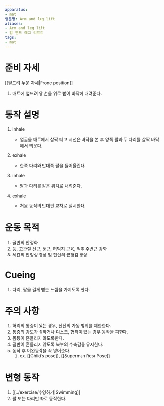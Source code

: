 ```yaml
---
apparatus: 
- mat
영문명: Arm and leg lift
aliases:
- Arm and leg lift
- 암 앤드 레그 리프트
tags:
- mat
---
```


# 준비 자세

[[엎드려 누운 자세|Prone position]]

1. 매트에 엎드려 양 손을 위로 뻗어 바닥에 내려준다.

# 동작 설명

1. inhale
    - 얼굴을 매트에서 살짝 떼고 시선은 바닥을 본 후 양쪽 팔과 두 다리를 살짝 바닥에서 띄운다.

2. exhale
    - 한쪽 다리와 반대쪽 팔을 들어올린다.

3. inhale
    - 팔과 다리를 같은 위치로 내려준다.

4. exhale
    - 처음 동작의 반대편 교차로 실시한다.

# 운동 목적

1. 골반의 안정화
2. 등, 고관절 신근, 둔근, 허벅지 근육, 척추 주변근 강화
3. 체간의 안정성 향상 및 전신의 균형감 향상

# Cueing

1. 다리, 팔을 길게 뻗는 느낌을 가지도록 한다.

# 주의 사항

1. 허리의 통증이 있는 경우, 신전의 가동 범위를 제한한다.
2. 통증의 강도가 심하거나 디스크, 협착이 있는 경우 동작을 피한다.
3. 몸통이 흔들리지 않도록한다.
4. 골반이 흔들리지 않도록 복부의 수축감을 유지한다.
5. 동작 후 이완동작을 꼭 넣어준다.
    1. ex. [[Child's pose]], [[Superman Rest Pose]]

# 변형 동작

1. [[../exercise/수영하기|Swimming]]
2. 팔 또는 다리만 따로 동작한다.